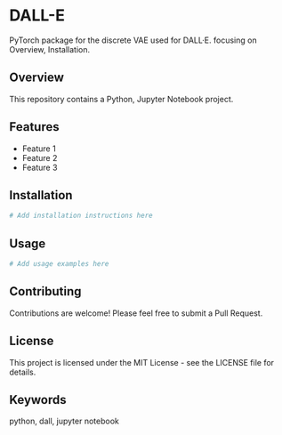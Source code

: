# DALL-E

PyTorch package for the discrete VAE used for DALL·E. focusing on Overview, Installation.

## Overview

This repository contains a Python, Jupyter Notebook project.

## Features

- Feature 1
- Feature 2
- Feature 3

## Installation

```bash
# Add installation instructions here
```

## Usage

```bash
# Add usage examples here
```

## Contributing

Contributions are welcome! Please feel free to submit a Pull Request.

## License

This project is licensed under the MIT License - see the LICENSE file for details.

## Keywords

python, dall, jupyter notebook

